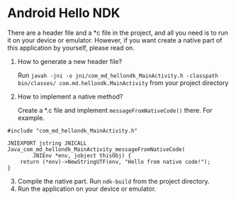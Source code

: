 Android Hello NDK
=================

There are a header file and a *c file in the project, and all you need is to run it on your device or emulator. However, if you want create a native part of this application by yourself, please read on.

1. How to generate a new header file?

   Run `javah -jni -o jni/com_md_hellondk_MainActivity.h -classpath bin/classes/ com.md.hellondk.MainActivity` from your project directory

2. How to implement a native method?

   Create a *.c file and implement `messageFromNativeCode()` there.
   For example.
   
```
#include "com_md_hellondk_MainActivity.h"

JNIEXPORT jstring JNICALL Java_com_md_hellondk_MainActivity_messageFromNativeCode(
		JNIEnv *env, jobject thisObj) {
	return (*env)->NewStringUTF(env, "Hello from native code!");
}
```

3. Compile the native part. Run `ndk-build` from the project directory.
4. Run the application on your device or emulator.
